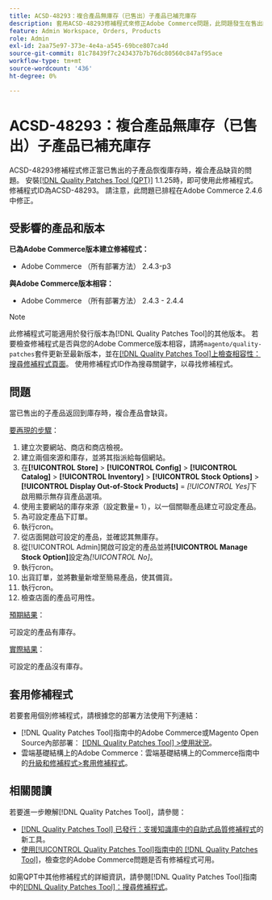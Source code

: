 ```yaml
---
title: ACSD-48293：複合產品無庫存（已售出）子產品已補充庫存
description: 套用ACSD-48293修補程式來修正Adobe Commerce問題，此問題發生在售出的子產品恢復庫存時，複合產品會缺貨。
feature: Admin Workspace, Orders, Products
role: Admin
exl-id: 2aa75e97-373e-4e4a-a545-69bce807ca4d
source-git-commit: 81c78439f7c243437b7b76dc80560c847af95ace
workflow-type: tm+mt
source-wordcount: '436'
ht-degree: 0%

---
```


# ACSD-48293：複合產品無庫存（已售出）子產品已補充庫存

ACSD-48293修補程式修正當已售出的子產品恢復庫存時，複合產品缺貨的問題。 安裝[[!DNL Quality Patches Tool (QPT)]](https://experienceleague.adobe.com/en/docs/commerce-knowledge-base/kb/announcements/commerce-announcements/magento-quality-patches-released-new-tool-to-self-serve-quality-patches) 1.1.25時，即可使用此修補程式。 修補程式ID為ACSD-48293。 請注意，此問題已排程在Adobe Commerce 2.4.6中修正。

## 受影響的產品和版本

**已為Adobe Commerce版本建立修補程式：**

* Adobe Commerce （所有部署方法） 2.4.3-p3

**與Adobe Commerce版本相容：**

* Adobe Commerce （所有部署方法） 2.4.3 - 2.4.4

>[!NOTE]
>
>此修補程式可能適用於發行版本為[!DNL Quality Patches Tool]的其他版本。 若要檢查修補程式是否與您的Adobe Commerce版本相容，請將`magento/quality-patches`套件更新至最新版本，並在[[!DNL Quality Patches Tool]上檢查相容性：搜尋修補程式頁面](https://experienceleague.adobe.com/tools/commerce-quality-patches/index.html)。 使用修補程式ID作為搜尋關鍵字，以尋找修補程式。

## 問題

當已售出的子產品返回到庫存時，複合產品會缺貨。

<u>要再現的步驟</u>：

1. 建立次要網站、商店和商店檢視。
1. 建立兩個來源和庫存，並將其指派給每個網站。
1. 在&#x200B;**[!UICONTROL Store]** > **[!UICONTROL Config]** > **[!UICONTROL Catalog]** > **[!UICONTROL Inventory]** > **[!UICONTROL Stock Options]** > **[!UICONTROL Display Out-of-Stock Products]** = *[!UICONTROL Yes]*&#x200B;下啟用顯示無存貨產品選項。
1. 使用主要網站的庫存來源（設定數量= 1），以一個關聯產品建立可設定產品。
1. 為可設定產品下訂單。
1. 執行cron。
1. 從店面開啟可設定的產品，並確認其無庫存。
1. 從[!UICONTROL Admin]開啟可設定的產品並將&#x200B;**[!UICONTROL Manage Stock Option]**&#x200B;設定為&#x200B;*[!UICONTROL No]*。
1. 執行cron。
1. 出貨訂單，並將數量新增至簡易產品，使其備貨。
1. 執行cron。
1. 檢查店面的產品可用性。

<u>預期結果</u>：

可設定的產品有庫存。

<u>實際結果</u>：

可設定的產品沒有庫存。

## 套用修補程式

若要套用個別修補程式，請根據您的部署方法使用下列連結：

* [!DNL Quality Patches Tool]指南中的Adobe Commerce或Magento Open Source內部部署： [[!DNL Quality Patches Tool] >使用狀況](/help/tools/quality-patches-tool/usage.md)。
* 雲端基礎結構上的Adobe Commerce：雲端基礎結構上的Commerce指南中的[升級和修補程式>套用修補程式](https://experienceleague.adobe.com/docs/commerce-cloud-service/user-guide/develop/upgrade/apply-patches.html)。

## 相關閱讀

若要進一步瞭解[!DNL Quality Patches Tool]，請參閱：

* [[!DNL Quality Patches Tool] 已發行：支援知識庫中的自助式品質修補程式](https://experienceleague.adobe.com/en/docs/commerce-knowledge-base/kb/announcements/commerce-announcements/magento-quality-patches-released-new-tool-to-self-serve-quality-patches)的新工具。
* [使用[!UICONTROL Quality Patches Tool]指南中的 [!DNL Quality Patches Tool]](/help/tools/quality-patches-tool/patches-available-in-qpt/check-patch-for-magento-issue-with-magento-quality-patches.md)，檢查您的Adobe Commerce問題是否有修補程式可用。


如需QPT中其他修補程式的詳細資訊，請參閱[!DNL Quality Patches Tool]指南中的[[!DNL Quality Patches Tool]：搜尋修補程式](https://experienceleague.adobe.com/tools/commerce-quality-patches/index.html)。
